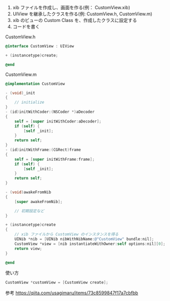1. xib ファイルを作成し、画面を作る(例： CustomView.xib)
2. UIView を継承したクラスを作る(例: CustomView.h, CustomView.m)
3. xib のビューの Custom Class を、作成したクラスに設定する
4. コードを書く

CustomView.h
```objective-c
@interface CustomView : UIView

+ (instancetype)create;

@end
```

CustomView.m
```objective-c
@implementation CustomView

- (void)_init
{
    // initialize
}
- (id)initWithCoder:(NSCoder *)aDecoder
{
    self = [super initWithCoder:aDecoder];
    if (self) {
        [self _init];
    }
    return self;
}
- (id)initWithFrame:(CGRect)frame
{
    self = [super initWithFrame:frame];
    if (self) {
        [self _init];
    }
    return self;
}

- (void)awakeFromNib
{
    [super awakeFromNib];

    // 初期設定など
}

+ (instancetype)create
{
    // xib ファイルから CustomView のインスタンスを得る
    UINib *nib = [UINib nibWithNibName:@"CustomView" bundle:nil];
    CustomView *view = [nib instantiateWithOwner:self options:nil][0];
    return view;
}

@end
```

使い方
```objective-c
CustomView *customView = [CustomView create];
```

参考
https://qiita.com/usagimaru/items/73c8599847f17a7cbfbb
